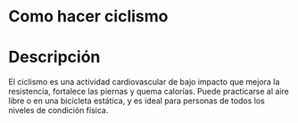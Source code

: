 # Como hacer ciclismo

# Descripción

El ciclismo es una actividad cardiovascular de bajo impacto que mejora la resistencia, fortalece las piernas y quema calorías. Puede practicarse al aire libre o en una bicicleta estática, y es ideal para personas de todos los niveles de condición física.